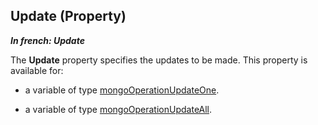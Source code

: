
## Update (Property)

***In french: Update***
	



<a name="XUse"></a>
<a name="Use"></a>
<a name="description"></a>
The **Update** property specifies the updates to be made. This property is available for: 

- a variable of type [mongoOperationUpdateOne](../WDLang4/1410089164.md).

- a variable of type [mongoOperationUpdateAll](../WDLang4/1410089165.md).




